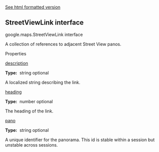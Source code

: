 [See html formatted version](https://huasofoundries.github.io/google-maps-documentation/StreetViewLink.html)


StreetViewLink interface
------------------------

google.maps.StreetViewLink interface

A collection of references to adjacent Street View panos.

Properties

[description](#StreetViewLink.description)

**Type:**  string optional

A localized string describing the link.

[heading](#StreetViewLink.heading)

**Type:**  number optional

The heading of the link.

[pano](#StreetViewLink.pano)

**Type:**  string optional

A unique identifier for the panorama. This id is stable within a session but unstable across sessions.
